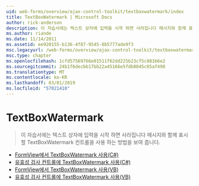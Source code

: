 ```yaml
---
uid: web-forms/overview/ajax-control-toolkit/textboxwatermark/index
title: TextBoxWatermark | Microsoft Docs
author: rick-anderson
description: 이 자습서에는 텍스트 상자에 입력을 시작 하면 사라집니다 메시지와 함께 표시할 TextBoxWatermark 컨트롤을 사용 하는 방법을 보여 줍니다.
ms.author: riande
ms.date: 11/14/2011
ms.assetid: ee920155-b136-4f87-9545-8b5777ade9f3
msc.legacyurl: /web-forms/overview/ajax-control-toolkit/textboxwatermark
msc.type: chapter
ms.openlocfilehash: 1cfd57569766e01511f62dd225b23cf5c881b6e2
ms.sourcegitcommit: 24b1f6decbb17bb22a45166e5fdb0845c65af498
ms.translationtype: MT
ms.contentlocale: ko-KR
ms.lasthandoff: 03/01/2019
ms.locfileid: "57021410"
---
```

<a name="textboxwatermark"></a>TextBoxWatermark
====================
> 이 자습서에는 텍스트 상자에 입력을 시작 하면 사라집니다 메시지와 함께 표시할 TextBoxWatermark 컨트롤을 사용 하는 방법을 보여 줍니다.


- [FormView에서 TextBoxWatermark 사용(C#)](using-textboxwatermark-in-a-formview-cs.md)
- [유효성 검사 컨트롤에 TextBoxWatermark 사용(C#)](using-textboxwatermark-with-validation-controls-cs.md)
- [FormView에서 TextBoxWatermark 사용(VB)](using-textboxwatermark-in-a-formview-vb.md)
- [유효성 검사 컨트롤에 TextBoxWatermark 사용(VB)](using-textboxwatermark-with-validation-controls-vb.md)
